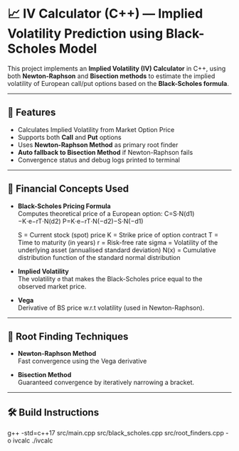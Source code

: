 # 📈 IV Calculator (C++) — Implied Volatility Prediction using Black-Scholes Model

This project implements an **Implied Volatility (IV) Calculator** in C++, using both **Newton-Raphson** and **Bisection methods** to estimate the implied volatility of European call/put options based on the **Black-Scholes formula**.

---

## 🚀 Features

- Calculates Implied Volatility from Market Option Price
- Supports both **Call** and **Put** options
- Uses **Newton-Raphson Method** as primary root finder
- **Auto fallback to Bisection Method** if Newton-Raphson fails
- Convergence status and debug logs printed to terminal

---

## 📘 Financial Concepts Used

- **Black-Scholes Pricing Formula**  
  Computes theoretical price of a European option:
  C=S⋅N(d1​)−K⋅e−rT⋅N(d2​)
  P=K⋅e−rT⋅N(−d2​)−S⋅N(−d1​)

  S = Current stock (spot) price
  K = Strike price of option contract
  T = Time to maturity (in years)
  r = Risk-free rate
  sigma = Volatility of the underlying asset (annualised standard deviation)
  N(x) = Cumulative distribution function of the standard normal distribution 

- **Implied Volatility**  
  The volatility `σ` that makes the Black-Scholes price equal to the observed market price.

- **Vega**  
  Derivative of BS price w.r.t volatility (used in Newton-Raphson).

---

## 🧠 Root Finding Techniques

- **Newton-Raphson Method**  
  Fast convergence using the Vega derivative  
  
- **Bisection Method**  
  Guaranteed convergence by iteratively narrowing a bracket.

---

## 🛠️ Build Instructions

g++ -std=c++17 src/main.cpp src/black_scholes.cpp src/root_finders.cpp -o ivcalc
./ivcalc


